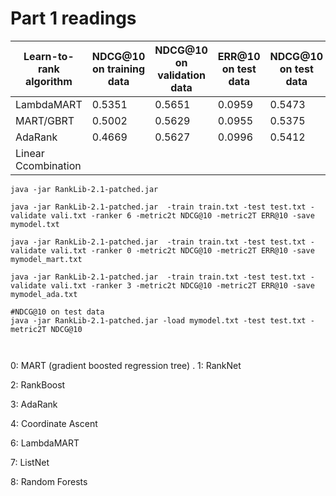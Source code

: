 # Part 1 readings

| Learn-to-rank algorithm | NDCG@10 on training data  | NDCG@10 on validation data | ERR@10 on test data  | NDCG@10 on test data |
|----------|-------|-------|--------------- | ----------- |
| LambdaMART   |  0.5351 |  0.5651 |  0.0959 | 0.5473 |
| MART/GBRT  | 0.5002 |  0.5629 | 0.0955  | 0.5375 |
| AdaRank   |  0.4669 | 0.5627  | 0.0996  | 0.5412 |
| Linear Ccombination |  |   |    |  |


```
java -jar RankLib-2.1-patched.jar

java -jar RankLib-2.1-patched.jar  -train train.txt -test test.txt -validate vali.txt -ranker 6 -metric2t NDCG@10 -metric2T ERR@10 -save mymodel.txt

java -jar RankLib-2.1-patched.jar  -train train.txt -test test.txt -validate vali.txt -ranker 0 -metric2t NDCG@10 -metric2T ERR@10 -save mymodel_mart.txt

java -jar RankLib-2.1-patched.jar  -train train.txt -test test.txt -validate vali.txt -ranker 3 -metric2t NDCG@10 -metric2T ERR@10 -save mymodel_ada.txt

#NDCG@10 on test data
java -jar RankLib-2.1-patched.jar -load mymodel.txt -test test.txt -metric2T NDCG@10



```

        
0: MART (gradient boosted regression tree) .
1: RankNet

2: RankBoost

3: AdaRank

4: Coordinate Ascent

6: LambdaMART

7: ListNet

8: Random Forests
